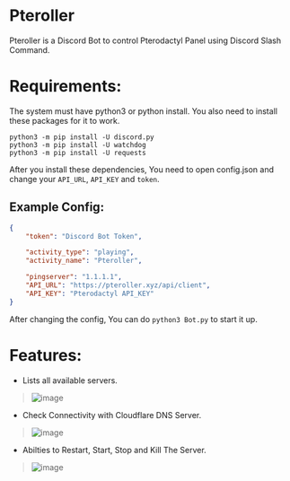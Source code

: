 # Pteroller
Pteroller is a Discord Bot to control Pterodactyl Panel using Discord Slash Command.

# Requirements:
The system must have python3 or python install. You also need to install these packages for it to work.
```
python3 -m pip install -U discord.py
python3 -m pip install -U watchdog
python3 -m pip install -U requests
```
After you install these dependencies, You need to open config.json and change your ``API_URL``, ``API_KEY`` and ``token``.
## Example Config:
```json
{
    "token": "Discord Bot Token",

    "activity_type": "playing",
    "activity_name": "Pteroller",

    "pingserver": "1.1.1.1",
    "API_URL": "https://pteroller.xyz/api/client",
    "API_KEY": "Pterodactyl API_KEY"
}
```
After changing the config, You can do ``python3 Bot.py`` to start it up.

# Features:
- Lists all available servers.
> ![image](https://github.com/user-attachments/assets/934e91a8-8467-47d9-ad92-ad51c492a02f)

- Check Connectivity with Cloudflare DNS Server.
> ![image](https://github.com/user-attachments/assets/e07ef76e-a306-4a69-a9d1-d3e273c535c2)

- Abilties to Restart, Start, Stop and Kill The Server.
> ![image](https://github.com/user-attachments/assets/ea96ca16-e1df-4246-8292-cfaf2d7c7add)

